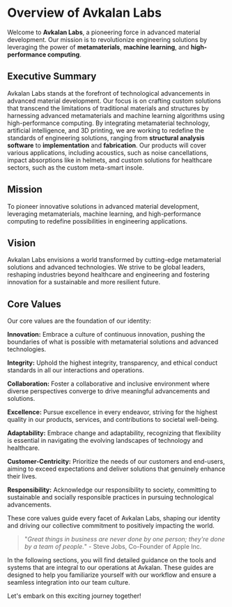 # Overview of Avkalan Labs

Welcome to **Avkalan Labs**, a pioneering force in advanced material development. Our mission is to revolutionize engineering solutions by leveraging the power of **metamaterials**, **machine learning**, and **high-performance computing**.

## Executive Summary

Avkalan Labs stands at the forefront of technological advancements in advanced material development. Our focus is on crafting custom solutions that transcend the limitations of traditional materials and structures by harnessing advanced metamaterials and machine learning algorithms using high-performance computing. By integrating metamaterial technology, artificial intelligence, and 3D printing, we are working to redefine the standards of engineering solutions, ranging from **structural analysis software** to **implementation** and **fabrication**. Our products will cover various applications, including acoustics, such as noise cancellations, impact absorptions like in helmets, and custom solutions for healthcare sectors, such as the custom meta-smart insole.

## Mission

To pioneer innovative solutions in advanced material development, leveraging metamaterials, machine learning, and high-performance computing to redefine possibilities in engineering applications.

## Vision

Avkalan Labs envisions a world transformed by cutting-edge metamaterial solutions and advanced technologies. We strive to be global leaders, reshaping industries beyond healthcare and engineering and fostering innovation for a sustainable and more resilient future.

## Core Values

Our core values are the foundation of our identity:

**Innovation:** Embrace a culture of continuous innovation, pushing the boundaries of what is possible with metamaterial solutions and advanced technologies.

**Integrity:** Uphold the highest integrity, transparency, and ethical conduct standards in all our interactions and operations.

**Collaboration:** Foster a collaborative and inclusive environment where diverse perspectives converge to drive meaningful advancements and solutions.

**Excellence:** Pursue excellence in every endeavor, striving for the highest quality in our products, services, and contributions to societal well-being.

**Adaptability:** Embrace change and adaptability, recognizing that flexibility is essential in navigating the evolving landscapes of technology and healthcare.

**Customer-Centricity:** Prioritize the needs of our customers and end-users, aiming to exceed expectations and deliver solutions that genuinely enhance their lives.

**Responsibility:** Acknowledge our responsibility to society, committing to sustainable and socially responsible practices in pursuing technological advancements.

These core values guide every facet of Avkalan Labs, shaping our identity and driving our collective commitment to positively impacting the world.

> "_Great things in business are never done by one person; they're done by a team of people._" - Steve Jobs, Co-Founder of Apple Inc.

In the following sections, you will find detailed guidance on the tools and systems that are integral to our operations at Avkalan. These guides are designed to help you familiarize yourself with our workflow and ensure a seamless integration into our team culture.

Let's embark on this exciting journey together!